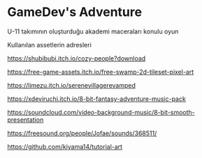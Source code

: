 # GameDev's Adventure
U-11 takımının oluşturduğu akademi maceraları konulu oyun

Kullanılan assetlerin adresleri

https://shubibubi.itch.io/cozy-people?download

https://free-game-assets.itch.io/free-swamp-2d-tileset-pixel-art

https://limezu.itch.io/serenevillagerevamped

https://xdeviruchi.itch.io/8-bit-fantasy-adventure-music-pack

https://soundcloud.com/video-background-music/8-bit-smooth-presentation

https://freesound.org/people/Jofae/sounds/368511/

https://github.com/kiyama14/tutorial-art
